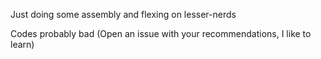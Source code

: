 Just doing some assembly and flexing on lesser-nerds

Codes probably bad (Open an issue with your recommendations, I like to learn)
